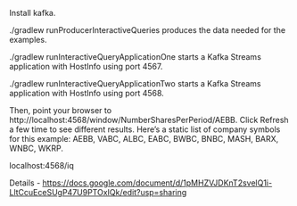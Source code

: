 Install kafka.

./gradlew runProducerInteractiveQueries produces the data needed for the examples.

./gradlew runInteractiveQueryApplicationOne starts a Kafka Streams application with HostInfo using port 4567.

./gradlew runInteractiveQueryApplicationTwo starts a Kafka Streams application with HostInfo using port 4568.


Then, point your browser to http://localhost:4568/window/NumberSharesPerPeriod/AEBB. Click Refresh a few time to see different results. Here’s a static list of company symbols for this example: AEBB, VABC, ALBC, EABC, BWBC, BNBC, MASH, BARX, WNBC, WKRP.

localhost:4568/iq 

Details  - https://docs.google.com/document/d/1pMHZVJDKnT2svelQ1i-LltCcuEceSUgP47U9PTOxIQk/edit?usp=sharing

